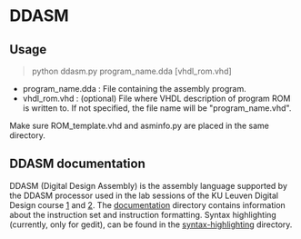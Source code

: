 # DDASM

## Usage
>python ddasm.py program\_name.dda \[vhdl\_rom.vhd\]
  * program\_name.dda : File containing the assembly program.
  * vhdl\_rom.vhd     : (optional) File where VHDL description of program ROM is written to. If not specified, the file name will be "program\_name.vhd".

Make sure ROM\_template.vhd and asminfo.py are placed in the same directory.

## DDASM documentation
DDASM (Digital Design Assembly) is the assembly language supported by the DDASM processor used in the lab sessions of the KU Leuven Digital Design course [1](https://onderwijsaanbod.kuleuven.be/syllabi/n/JPI228N.htm#activetab=doelstellingen_idp827408) and [2](https://onderwijsaanbod.kuleuven.be/syllabi/n/JPI0G1N.htm#activetab=doelstellingen_idp2947376). The [documentation](https://github.com/DRAMCO/DDASM/tree/master/documentation) directory contains information about the instruction set and instruction formatting.
Syntax highlighting (currently, only for gedit), can be found in the [syntax-highlighting](https://github.com/DRAMCO/DDASM/tree/master/syntax_highlighting) directory.
